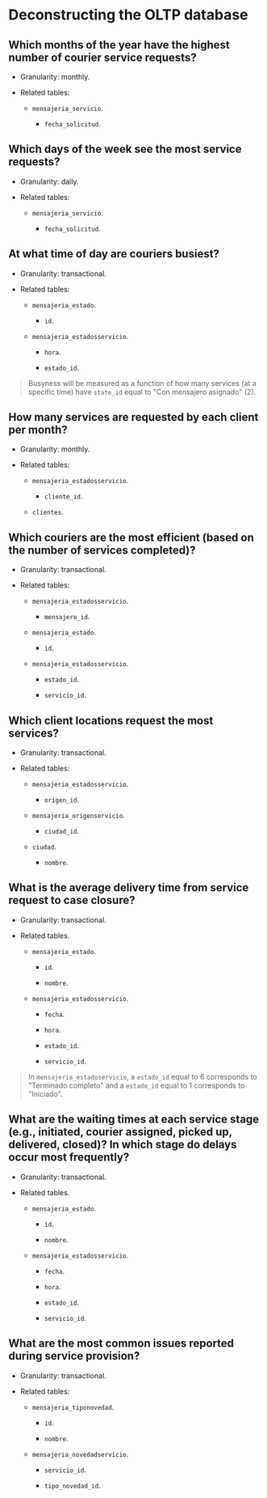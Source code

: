 # Deconstructing the OLTP database

## Which months of the year have the highest number of courier service requests?

- Granularity: monthly.

- Related tables:

    - `mensajeria_servicio`.

        - `fecha_solicitud`.

## Which days of the week see the most service requests?

- Granularity: daily.

- Related tables:

    - `mensajeria_servicio`.

        - `fecha_solicitud`.

## At what time of day are couriers busiest?

- Granularity: transactional.

- Related tables:

    - `mensajeria_estado`.

        - `id`.

    - `mensajeria_estadosservicio`.

        - `hora`.

        - `estado_id`.

> Busyness will be measured as a function of how many services (at a specific time) have `state_id` equal to "Con mensajero asignado" ($2$).

## How many services are requested by each client per month?

- Granularity: monthly.

- Related tables:

    - `mensajeria_estadosservicio`.

        - `cliente_id`.

    - `clientes`.

## Which couriers are the most efficient (based on the number of services completed)?

- Granularity: transactional.

- Related tables:

    - `mensajeria_estadosservicio`.

        - `mensajero_id`.

    - `mensajeria_estado`.

        - `id`.

    - `mensajeria_estadosservicio`.

        - `estado_id`.

        - `servicio_id`.

## Which client locations request the most services?

- Granularity: transactional.

- Related tables:

    - `mensajeria_estadosservicio`.

        - `origen_id`.

    - `mensajeria_origenservicio`.

        - `ciudad_id`.

    - `ciudad`.

        - `nombre`.

## What is the average delivery time from service request to case closure?

- Granularity: transactional.

- Related tables.

    - `mensajeria_estado`.

        - `id`.

        - `nombre`.

    - `mensajeria_estadosservicio`.

        - `fecha`.

        - `hora`.

        - `estado_id`.

        - `servicio_id`.

> In `mensajeria_estadoservicio`, a `estado_id` equal to $6$ corresponds to "Terminado completo" and a `estado_id` equal to $1$ corresponds to "Iniciado".

## What are the waiting times at each service stage (e.g., initiated, courier assigned, picked up, delivered, closed)? In which stage do delays occur most frequently?

- Granularity: transactional.

- Related tables.

    - `mensajeria_estado`.

        - `id`.

        - `nombre`.

    - `mensajeria_estadosservicio`.

        - `fecha`.

        - `hora`.

        - `estado_id`.

        - `servicio_id`.

## What are the most common issues reported during service provision?

- Granularity: transactional.

- Related tables:

    - `mensajeria_tiponovedad`.

        - `id`.

        - `nombre`.

    - `mensajeria_novedadservicio`.

        - `servicio_id`.

        - `tipo_novedad_id`.
